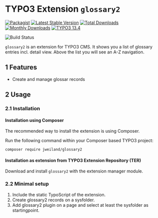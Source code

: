 # TYPO3 Extension `glossary2`

[![Packagist][packagist-logo-stable]][extension-packagist-url]
[![Latest Stable Version][extension-build-shield]][extension-ter-url]
[![Total Downloads][extension-downloads-badge]][extension-packagist-url]
[![Monthly Downloads][extension-monthly-downloads]][extension-packagist-url]
[![TYPO3 13.4][TYPO3-shield]][TYPO3-13-url]

![Build Status](https://github.com/jweiland-net/glossary2/actions/workflows/ci.yml/badge.svg)

`glossary2` is an extension for TYPO3 CMS. It shows you a list of glossary
entries incl. detail view. Above the list you will see an A-Z navigation.

## 1 Features

* Create and manage glossar records

## 2 Usage

### 2.1 Installation

#### Installation using Composer

The recommended way to install the extension is using Composer.

Run the following command within your Composer based TYPO3 project:

```
composer require jweiland/glossary2
```

#### Installation as extension from TYPO3 Extension Repository (TER)

Download and install `glossary2` with the extension manager module.

### 2.2 Minimal setup

1) Include the static TypoScript of the extension.
2) Create glossary2 records on a sysfolder.
3) Add glossary2 plugin on a page and select at least the sysfolder as startingpoint.

<!-- MARKDOWN LINKS & IMAGES -->

[extension-build-shield]: https://poser.pugx.org/jweiland/glossary2/v/stable.svg?style=for-the-badge

[extension-downloads-badge]: https://poser.pugx.org/jweiland/glossary2/d/total.svg?style=for-the-badge

[extension-monthly-downloads]: https://poser.pugx.org/jweiland/glossary2/d/monthly?style=for-the-badge

[extension-ter-url]: https://extensions.typo3.org/extension/glossary2/

[extension-packagist-url]: https://packagist.org/packages/jweiland/glossary2/

[packagist-logo-stable]: https://img.shields.io/badge/--grey.svg?style=for-the-badge&logo=packagist&logoColor=white

[TYPO3-13-url]: https://get.typo3.org/version/13

[TYPO3-shield]: https://img.shields.io/badge/TYPO3-13.4-green.svg?style=for-the-badge&logo=typo3
